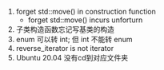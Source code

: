 1. forget std::move() in construction function
	- forget std::move() incurs unforturn 
2. 子类构造函数忘记写基类的构造
3. enum 可以转 int; 但 int 不能转 enum
4. reverse_iterator is not iterator
5. Ubuntu 20.04 没有cd到对应文件夹